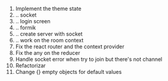 1. Implement the theme state
2. .. socket
3. .. login screen
4. .. formik
5. .. create server with socket
6. .. work on the room context
7. Fix the react router and the context provider
8. Fix the any on the reducer
9. Handle socket error when try to join but there's not channel
10. Refactorizar
11. Change {} empty objects for default values
